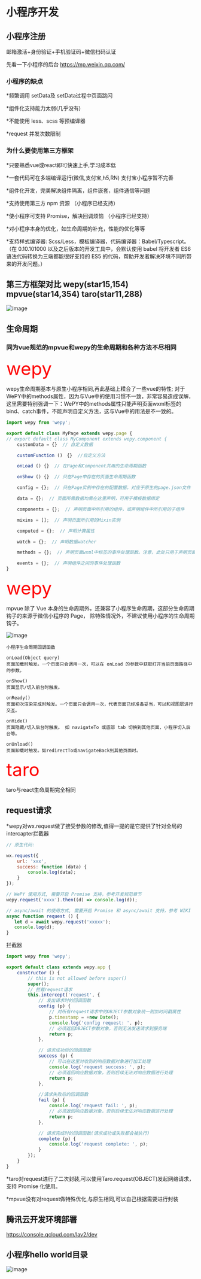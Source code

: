 # 小程序开发

## 小程序注册

邮箱激活+身份验证+手机验证码+微信扫码认证

先看一下小程序的后台 https://mp.weixin.qq.com/


### 小程序的缺点
*频繁调用 setData及 setData过程中页面跳闪

*组件化支持能力太弱(几乎没有)

*不能使用 less、scss 等预编译器

*request 并发次数限制

### 为什么要使用第三方框架
*只要熟悉vue或react即可快速上手,学习成本低

*一套代码可在多端编译运行(微信,支付宝,h5,RN)  支付宝小程序暂不完善

*组件化开发，完美解决组件隔离，组件嵌套，组件通信等问题

*支持使用第三方 npm 资源 （小程序已经支持）

*使小程序可支持 Promise，解决回调烦恼 （小程序已经支持）

*对小程序本身的优化，如生命周期的补充，性能的优化等等

*支持样式编译器: Scss/Less，模板编译器，代码编译器：Babel/Typescript。（在 0.10.101000 以及之后版本的开发工具中，会默认使用 babel 将开发者 ES6 语法代码转换为三端都能很好支持的 ES5 的代码，帮助开发者解决环境不同所带来的开发问题。）


## 第三方框架对比 wepy(star15,154) mpvue(star14,354) taro(star11,288)
![image](https://user-images.githubusercontent.com/19573429/48775390-df32c300-ed07-11e8-9343-ea053545ce09.png)


## 生命周期

  ### 同为vue规范的mpvue和wepy的生命周期和各种方法不尽相同

<font color=red size=20>wepy</font>

wepy生命周期基本与原生小程序相同,再此基础上糅合了一些vue的特性; 对于WePY中的methods属性，因为与Vue中的使用习惯不一致，非常容易造成误解，这里需要特别强调一下：WePY中的methods属性只能声明页面wxml标签的bind、catch事件，不能声明自定义方法，这与Vue中的用法是不一致的。

```javascript
import wepy from 'wepy';

export default class MyPage extends wepy.page {
// export default class MyComponent extends wepy.component {
    customData = {}  // 自定义数据

    customFunction ()　{}  //自定义方法

    onLoad () {}  // 在Page和Component共用的生命周期函数

    onShow () {}  // 只在Page中存在的页面生命周期函数

    config = {};  // 只在Page实例中存在的配置数据，对应于原生的page.json文件

    data = {};  // 页面所需数据均需在这里声明，可用于模板数据绑定

    components = {};  // 声明页面中所引用的组件，或声明组件中所引用的子组件

    mixins = [];  // 声明页面所引用的Mixin实例

    computed = {};  // 声明计算属性

    watch = {};  // 声明数据watcher

    methods = {};  // 声明页面wxml中标签的事件处理函数。注意，此处只用于声明页面wxml中标签的bind、catch事件，自定义方法需以自定义方法的方式声明

    events = {};  // 声明组件之间的事件处理函数
}

```

<font color=red size=20>wepy</font>

mpvue 除了 Vue 本身的生命周期外，还兼容了小程序生命周期，这部分生命周期钩子的来源于微信小程序的 Page， 除特殊情况外，不建议使用小程序的生命周期 钩子。

![image](https://cn.vuejs.org/images/lifecycle.png)

```
小程序生命周期回调函数

onLoad(Object query)
页面加载时触发。一个页面只会调用一次，可以在 onLoad 的参数中获取打开当前页面路径中的参数。

onShow()
页面显示/切入前台时触发。

onReady()
页面初次渲染完成时触发。一个页面只会调用一次，代表页面已经准备妥当，可以和视图层进行交互。

onHide()
页面隐藏/切入后台时触发。 如 navigateTo 或底部 tab 切换到其他页面，小程序切入后台等。

onUnload()
页面卸载时触发。如redirectTo或navigateBack到其他页面时。
```

<font color=red size=20>taro</font>

taro与react生命周期完全相同

## request请求
*wepy对wx.request做了接受参数的修改,值得一提的是它提供了针对全局的intercapter拦截器

```javascript
// 原生代码:

wx.request({
    url: 'xxx',
    success: function (data) {
        console.log(data);
    }
});

// WePY 使用方式, 需要开启 Promise 支持，参考开发规范章节
wepy.request('xxxx').then((d) => console.log(d));

// async/await 的使用方式, 需要开启 Promise 和 async/await 支持，参考 WIKI
async function request () {
   let d = await wepy.request('xxxxx');
   console.log(d);
}
```

拦截器
```javascript
import wepy from 'wepy';

export default class extends wepy.app {
    constructor () {
        // this is not allowed before super()
        super();
        // 拦截request请求
        this.intercept('request', {
            // 发出请求时的回调函数
            config (p) {
                // 对所有request请求中的OBJECT参数对象统一附加时间戳属性
                p.timestamp = +new Date();
                console.log('config request: ', p);
                // 必须返回OBJECT参数对象，否则无法发送请求到服务端
                return p;
            },

            // 请求成功后的回调函数
            success (p) {
                // 可以在这里对收到的响应数据对象进行加工处理
                console.log('request success: ', p);
                // 必须返回响应数据对象，否则后续无法对响应数据进行处理
                return p;
            },

            //请求失败后的回调函数
            fail (p) {
                console.log('request fail: ', p);
                // 必须返回响应数据对象，否则后续无法对响应数据进行处理
                return p;
            },

            // 请求完成时的回调函数(请求成功或失败都会被执行)
            complete (p) {
                console.log('request complete: ', p);
            }
        });
    }
}

```

*taro对request进行了二次封装,可以使用Taro.request(OBJECT)发起网络请求，支持 Promise 化使用。

*mpvue没有对request做特殊优化,与原生相同,可以自己根据需要进行封装

## 腾讯云开发环境部署
https://console.qcloud.com/lav2/dev

## 小程序hello world目录

![image](https://user-images.githubusercontent.com/19573429/48777312-3ab37f80-ed0d-11e8-93cd-97a6b4eaf7db.png)


